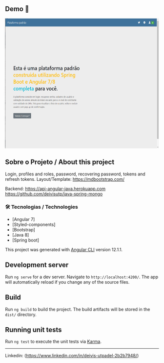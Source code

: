 ## Demo 📸

<div align="center" >
  <img src="./.github/angular_app.gif" alt="demo-web" height="425">
</div>

## Sobre o Projeto / About this project

Login, profiles and roles, password, recovering password, tokens and refresh tokens.
Layout/Template: https://mdbootstrap.com/

Backend: https://api-angular-java.herokuapp.com
         https://github.com/deivisutp/java-spring-mongo
         

### 🛠 Tecnologias / Technologies

- [Angular 7]
- [Styled-components]
- [Bootstrap]
- [Java 8]
- [Spring boot]

This project was generated with [Angular CLI](https://github.com/angular/angular-cli) version 12.1.1.

## Development server

Run `ng serve` for a dev server. Navigate to `http://localhost:4200/`. The app will automatically reload if you change any of the source files.

## Build

Run `ng build` to build the project. The build artifacts will be stored in the `dist/` directory.

## Running unit tests

Run `ng test` to execute the unit tests via [Karma](https://karma-runner.github.io).

---

Linkedin: (https://www.linkedin.com/in/deivis-utpadel-2b2b7948/)

